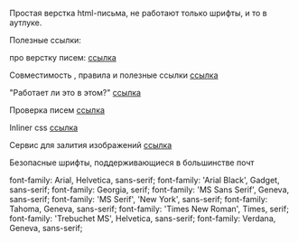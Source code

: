  Простая верстка html-письма, не работают только шрифты, и то в аутлуке.

 Полезные ссылки: 

 про верстку писем: [ссылка](https://blog.maxgraph.ru/verstka-html-pisem-chast-1/)


 Совместимость , правила и полезные ссылки [ссылка](https://docs.google.com/spreadsheets/d/13KQyB75E4sZp3SdVd68QWg1NH2c5kkP9ZMFCML4SQaA/edit#gid=0)


 "Работает ли это в этом?"   [ссылка](https://caniuse.email/)


Проверка писем [ссылка](https://putsmail.com/)


Inliner css [ссылка](https://putsmail.com/inliner)


Сервис для залития изображений [ссылка](https://radikal.ru/)

Безопасные шрифты, поддерживающиеся в большинстве почт

font-family: Arial, Helvetica, sans-serif;
font-family: 'Arial Black', Gadget, sans-serif;
font-family: Georgia, serif;
font-family: 'MS Sans Serif', Geneva, sans-serif;
font-family: 'MS Serif', 'New York', sans-serif;
font-family: Tahoma, Geneva, sans-serif;
font-family: 'Times New Roman', Times, serif;
font-family: 'Trebuchet MS', Helvetica, sans-serif;
font-family: Verdana, Geneva, sans-serif;
